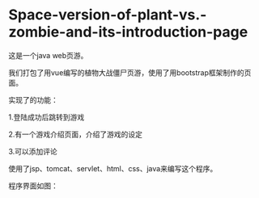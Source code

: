 # Space-version-of-plant-vs.-zombie-and-its-introduction-page

这是一个java web页游。

我们打包了用vue编写的植物大战僵尸页游，使用了用bootstrap框架制作的页面。

实现了的功能：

1.登陆成功后跳转到游戏

2.有一个游戏介绍页面，介绍了游戏的设定

3.可以添加评论

使用了jsp、tomcat、servlet、html、css、java来编写这个程序。

程序界面如图：

